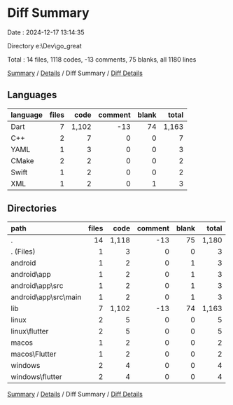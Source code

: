 # Diff Summary

Date : 2024-12-17 13:14:35

Directory e:\\Dev\\go_great

Total : 14 files,  1118 codes, -13 comments, 75 blanks, all 1180 lines

[Summary](results.md) / [Details](details.md) / Diff Summary / [Diff Details](diff-details.md)

## Languages
| language | files | code | comment | blank | total |
| :--- | ---: | ---: | ---: | ---: | ---: |
| Dart | 7 | 1,102 | -13 | 74 | 1,163 |
| C++ | 2 | 7 | 0 | 0 | 7 |
| YAML | 1 | 3 | 0 | 0 | 3 |
| CMake | 2 | 2 | 0 | 0 | 2 |
| Swift | 1 | 2 | 0 | 0 | 2 |
| XML | 1 | 2 | 0 | 1 | 3 |

## Directories
| path | files | code | comment | blank | total |
| :--- | ---: | ---: | ---: | ---: | ---: |
| . | 14 | 1,118 | -13 | 75 | 1,180 |
| . (Files) | 1 | 3 | 0 | 0 | 3 |
| android | 1 | 2 | 0 | 1 | 3 |
| android\\app | 1 | 2 | 0 | 1 | 3 |
| android\\app\\src | 1 | 2 | 0 | 1 | 3 |
| android\\app\\src\\main | 1 | 2 | 0 | 1 | 3 |
| lib | 7 | 1,102 | -13 | 74 | 1,163 |
| linux | 2 | 5 | 0 | 0 | 5 |
| linux\\flutter | 2 | 5 | 0 | 0 | 5 |
| macos | 1 | 2 | 0 | 0 | 2 |
| macos\\Flutter | 1 | 2 | 0 | 0 | 2 |
| windows | 2 | 4 | 0 | 0 | 4 |
| windows\\flutter | 2 | 4 | 0 | 0 | 4 |

[Summary](results.md) / [Details](details.md) / Diff Summary / [Diff Details](diff-details.md)